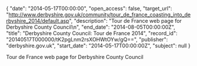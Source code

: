 {
  "date": "2014-05-17T00:00:00", 
  "open_access": false, 
  "target_url": "http://www.derbyshire.gov.uk/community/tour_de_france_coasting_into_derbyshire_2014/default.asp", 
  "description": "Tour de France web page for Derbyshire County Council\n", 
  "end_date": "2014-08-05T00:00:00Z", 
  "title": "Derbyshire County Council: Tour de France 2014", 
  "record_id": "20140517T000000/tK2pgLnm2rsXOHWtOYw/gQ==", 
  "publisher": "derbyshire.gov.uk", 
  "start_date": "2014-05-17T00:00:00Z", 
  "subject": null
}

Tour de France web page for Derbyshire County Council
